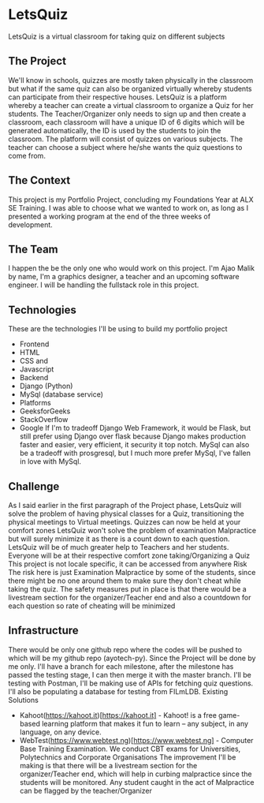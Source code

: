 # LetsQuiz

LetsQuiz is a virtual classroom for taking quiz on different subjects

## The Project

We'll know in schools, quizzes are mostly taken physically in the classroom but what if the same quiz can also be organized virtually whereby students can participate from their respective houses.
LetsQuiz is a platform whereby a teacher can create a virtual classroom to organize a Quiz for her students. The Teacher/Organizer only needs to sign up and then create a classroom, each classroom will have a unique ID of 6 digits which will be generated automatically, the ID is used by the students to join the classroom.
The platform will consist of quizzes on various subjects. The teacher can choose a subject where he/she wants the quiz questions to come from.

## The Context

This project is my Portfolio Project, concluding my Foundations Year at ALX SE Training. I was able to choose what we wanted to work on, as long as I presented a working program at the end of the three weeks of development.

## The Team

I happen the be the only one who would work on this project. I'm Ajao Malik by name, I'm a graphics designer, a teacher and an upcoming software engineer.
I will be handling the fullstack role in this project.

## Technologies

These are the technologies I'll be using to build my portfolio project

- Frontend
- HTML
- CSS and
- Javascript
- Backend
- Django (Python)
- MySql (database service)
- Platforms
- GeeksforGeeks
- StackOverflow
- Google
  If I'm to tradeoff Django Web Framework, it would be Flask, but still prefer using Django over flask because Django makes production faster and easier, very efficient, it security it top notch.
  MySql can also be a tradeoff with prosgresql, but I much more prefer MySql, I've fallen in love with MySql.

## Challenge

As I said earlier in the first paragraph of the Project phase, LetsQuiz will solve the problem of having physical classes for a Quiz, transitioning the physical meetings to Virtual meetings. Quizzes can now be held at your comfort zones
LetsQuiz won't solve the problem of examination Malpractice but will surely minimize it as there is a count down to each question.
LetsQuiz will be of much greater help to Teachers and her students. Everyone will be at their respective comfort zone taking/Organizing a Quiz
This project is not locale specific, it can be accessed from anywhere
Risk
The risk here is just Examination Malpractice by some of the students, since there might be no one around them to make sure they don't cheat while taking the quiz. The safety measures put in place is that there would be a livestream section for the organizer/Teacher end and also a countdown for each question so rate of cheating will be minimized

## Infrastructure

There would be only one github repo where the codes will be pushed to which will be my github repo (ayotech-py). Since the Project will be done by me only. I'll have a branch for each milestone, after the milestone has passed the testing stage, I can then merge it with the master branch. I'll be testing with Postman, I'll be making use of APIs for fetching quiz questions. I'll also be populating a database for testing from FILmLDB.
Existing Solutions

- Kahoot(https://kahoot.it)[https://kahoot.it] - Kahoot! is a free game-based learning platform that makes it fun to learn – any subject, in any language, on any device.
- WebTest(https://www.webtest.ng)[https://www.webtest.ng] - Computer Base Training Examination. We conduct CBT exams for Universities, Polytechnics and Corporate Organisations
  The improvement I'll be making is that there will be a livestream section for the organizer/Teacher end, which will help in curbing malpractice since the students will be monitored. Any student caught in the act of Malpractice can be flagged by the teacher/Organizer
